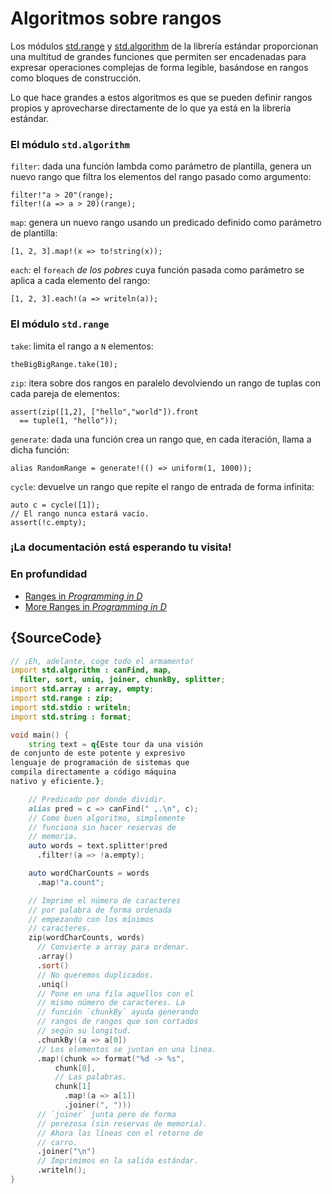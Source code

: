 # Algoritmos sobre rangos

Los módulos [std.range](http://dlang.org/phobos/std_range.html)
y [std.algorithm](http://dlang.org/phobos/std_algorithm.html) de la librería
estándar proporcionan una multitud de grandes funciones que permiten ser
encadenadas para expresar operaciones complejas de forma legible, basándose
en rangos como bloques de construcción.

Lo que hace grandes a estos algoritmos es que se pueden definir rangos propios
y aprovecharse directamente de lo que ya está en la librería estándar.

### El módulo `std.algorithm`

`filter`: dada una función lambda como parámetro de plantilla, genera un nuevo
rango que filtra los elementos del rango pasado como argumento:

    filter!"a > 20"(range);
    filter!(a => a > 20)(range);

`map`: genera un nuevo rango usando un predicado definido como parámetro de
plantilla:

    [1, 2, 3].map!(x => to!string(x));

`each`: el `foreach` _de los pobres_ cuya función pasada como parámetro se
aplica a cada elemento del rango:

    [1, 2, 3].each!(a => writeln(a));

### El módulo `std.range`

`take`: limita el rango a `N` elementos:

    theBigBigRange.take(10);

`zip`: itera sobre dos rangos en paralelo devolviendo un rango de tuplas
con cada pareja de elementos:

    assert(zip([1,2], ["hello","world"]).front
      == tuple(1, "hello"));

`generate`: dada una función crea un rango que, en cada iteración, llama a
dicha función:

    alias RandomRange = generate!(() => uniform(1, 1000));

`cycle`: devuelve un rango que repite el rango de entrada de forma infinita:

    auto c = cycle([1]);
    // El rango nunca estará vacío.
    assert(!c.empty);

### ¡La documentación está esperando tu visita!

### En profundidad

- [Ranges in _Programming in D_](http://ddili.org/ders/d.en/ranges.html)
- [More Ranges in _Programming in D_](http://ddili.org/ders/d.en/ranges_more.html)

## {SourceCode}

```d
// ¡Eh, adelante, coge todo el armamento!
import std.algorithm : canFind, map,
  filter, sort, uniq, joiner, chunkBy, splitter;
import std.array : array, empty;
import std.range : zip;
import std.stdio : writeln;
import std.string : format;

void main() {
    string text = q{Este tour da una visión
de conjunto de este potente y expresivo
lenguaje de programación de sistemas que
compila directamente a código máquina
nativo y eficiente.};

    // Predicado por donde dividir.
    alias pred = c => canFind(" ,.\n", c);
    // Como buen algoritmo, simplemente
    // funciona sin hacer reservas de
    // memoria.
    auto words = text.splitter!pred
      .filter!(a => !a.empty);

    auto wordCharCounts = words
      .map!"a.count";

    // Imprime el número de caracteres
    // por palabra de forma ordenada
    // empezando con los mínimos
    // caracteres.
    zip(wordCharCounts, words)
      // Convierte a array para ordenar.
      .array()
      .sort()
      // No queremos duplicados.
      .uniq()
      // Pone en una fila aquellos con el
      // mismo número de caracteres. La
      // función `chunkBy` ayuda generando
      // rangos de rangos que son cortados
      // según su longitud.
      .chunkBy!(a => a[0])
      // Los elementos se juntan en una línea.
      .map!(chunk => format("%d -> %s",
          chunk[0],
          // Las palabras.
          chunk[1]
            .map!(a => a[1])
            .joiner(", ")))
      // `joiner` junta pero de forma
      // perezosa (sin reservas de memoria).
      // Ahora las líneas con el retorno de
      // carro.
      .joiner("\n")
      // Imprimimos en la salida estándar.
      .writeln();
}
```
